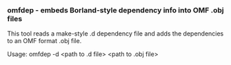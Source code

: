### omfdep - embeds Borland-style dependency info into OMF .obj files

This tool reads a make-style .d dependency file and adds the dependencies to an OMF format .obj file.

Usage: omfdep -d <path to .d file> <path to .obj file>

